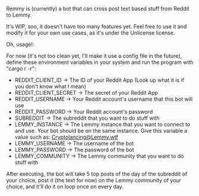 Remmy is (currently) a bot that can cross post text based stuff from Reddit to Lemmy.

It's WIP, soo, it doesn't have too many features yet. Feel free to use it and modify it for your own use cases, as it's under the Unlicense license.

Oh, usage!:

For now (it's not too clean yet, I'll make it use a config file in the future), define these environment variables in your system and run the program with "cargo r -r":

- REDDIT_CLIENT_ID -> The ID of your Reddit App (Look up what it is if you don't know what I mean)
- REDDIT_CLIENT_SECRET -> The secret of your Reddit App
- REDDIT_USERNAME -> Your Reddit account's username that this bot will use
- REDDIT_PASSWORD -> Your Reddit account's password
- SUBREDDIT -> The subreddit that you want to do stuff with
- LEMMY_INSTANCE -> The Lemmy instance that you want to connect to and use. Your bot should be on the same instance. Give this variable a value such as: Cryptolancing@Lemmy.wtf
- LEMMY_USERNAME -> The username of the bot
- LEMMY_PASSWORD -> The password of the bot
- LEMMY_COMMUNITY -> The Lemmy community that you want to do stuff with

After executing, the bot will take 5 top posts of the day of the subreddit of your choice, post it (the text for now) on the Lemmy community of your choice, and it'll do it on loop once on every day.
